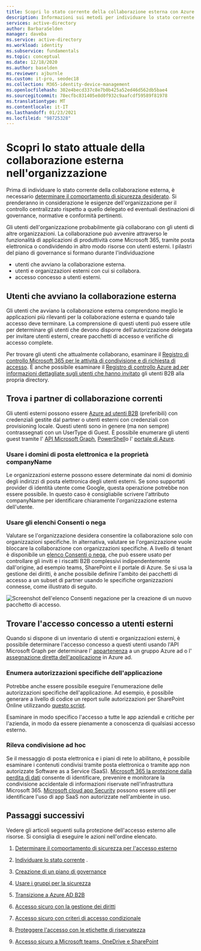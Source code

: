 ```yaml
---
title: Scopri lo stato corrente della collaborazione esterna con Azure Active Directory
description: Informazioni sui metodi per individuare lo stato corrente della collaborazione.
services: active-directory
author: BarbaraSelden
manager: daveba
ms.service: active-directory
ms.workload: identity
ms.subservice: fundamentals
ms.topic: conceptual
ms.date: 12/18/2020
ms.author: baselden
ms.reviewer: ajburnle
ms.custom: it-pro, seodec18
ms.collection: M365-identity-device-management
ms.openlocfilehash: 302e4becd337c8e7b0b425a52ed46d562db5bae4
ms.sourcegitcommit: 78ecfbc831405e8d0f932c9aafcdf59589f81978
ms.translationtype: MT
ms.contentlocale: it-IT
ms.lasthandoff: 01/23/2021
ms.locfileid: "98725328"
---
```

# <a name="discover-the-current-state-of-external-collaboration-in-your-organization"></a>Scopri lo stato attuale della collaborazione esterna nell'organizzazione 

Prima di individuare lo stato corrente della collaborazione esterna, è necessario [determinare il comportamento di sicurezza desiderato](1-secure-access-posture.md). Si prenderanno in considerazione le esigenze dell'organizzazione per il controllo centralizzato rispetto a quello delegato ed eventuali destinazioni di governance, normative e conformità pertinenti. 

Gli utenti dell'organizzazione probabilmente già collaborano con gli utenti di altre organizzazioni. La collaborazione può avvenire attraverso le funzionalità di applicazioni di produttività come Microsoft 365, tramite posta elettronica o condividendo in altro modo risorse con utenti esterni. I pilastri del piano di governance si formano durante l'individuazione 
*   utenti che avviano la collaborazione esterna.
*   utenti e organizzazioni esterni con cui si collabora.
*   accesso concesso a utenti esterni.


## <a name="users-initiating-external-collaboration"></a>Utenti che avviano la collaborazione esterna

Gli utenti che avviano la collaborazione esterna comprendono meglio le applicazioni più rilevanti per la collaborazione esterna e quando tale accesso deve terminare. La comprensione di questi utenti può essere utile per determinare gli utenti che devono disporre dell'autorizzazione delegata per invitare utenti esterni, creare pacchetti di accesso e verifiche di accesso complete.

Per trovare gli utenti che attualmente collaborano, esaminare il [Registro di controllo Microsoft 365 per le attività di condivisione e di richiesta di accesso](/microsoft-365/compliance/search-the-audit-log-in-security-and-compliance?view=o365-worldwide#sharing-and-access-request-activities). È anche possibile esaminare il [Registro di controllo Azure ad per informazioni dettagliate sugli utenti che hanno invitato](../external-identities/auditing-and-reporting.md) gli utenti B2B alla propria directory.

## <a name="find-current-collaboration-partners"></a>Trova i partner di collaborazione correnti

Gli utenti esterni possono essere [Azure ad utenti B2B](../external-identities/what-is-b2b.md) (preferibili) con credenziali gestite dal partner o utenti esterni con credenziali con provisioning locale. Questi utenti sono in genere (ma non sempre) contrassegnati con un UserType di Guest. È possibile enumerare gli utenti guest tramite l' [API Microsoft Graph](/graph/api/user-list?tabs=http&view=graph-rest-1.0), [PowerShell](/graph/api/user-list?tabs=http&view=graph-rest-1.0)o l' [portale di Azure](../enterprise-users/users-bulk-download.md).

### <a name="use-email-domains-and-companyname-property"></a>Usare i domini di posta elettronica e la proprietà companyName

Le organizzazioni esterne possono essere determinate dai nomi di dominio degli indirizzi di posta elettronica degli utenti esterni. Se sono supportati provider di identità utente come Google, questa operazione potrebbe non essere possibile. In questo caso è consigliabile scrivere l'attributo companyName per identificare chiaramente l'organizzazione esterna dell'utente.

### <a name="use-allow-or-deny-lists"></a>Usare gli elenchi Consenti o nega

Valutare se l'organizzazione desidera consentire la collaborazione solo con organizzazioni specifiche. In alternativa, valutare se l'organizzazione vuole bloccare la collaborazione con organizzazioni specifiche.  A livello di tenant è disponibile un [elenco Consenti o nega](../external-identities/allow-deny-list.md), che può essere usato per controllare gli inviti e i riscatti B2B complessivi indipendentemente dall'origine, ad esempio teams, SharePoint e il portale di Azure.
Se si usa la gestione dei diritti, è anche possibile definire l'ambito dei pacchetti di accesso a un subset di partner usando le specifiche organizzazioni connesse, come illustrato di seguito.


![Screenshot dell'elenco Consenti negazione per la creazione di un nuovo pacchetto di accesso.](media/secure-external-access/2-new-access-package.png)


## <a name="find-access-being-granted-to-external-users"></a>Trovare l'accesso concesso a utenti esterni

Quando si dispone di un inventario di utenti e organizzazioni esterni, è possibile determinare l'accesso concesso a questi utenti usando l'API Microsoft Graph per determinare l' [appartenenza](/graph/api/resources/groups-overview?view=graph-rest-1.0) a un gruppo Azure ad o l' [assegnazione diretta dell'applicazione](/graph/api/resources/approleassignment?view=graph-rest-1.0) in Azure ad.


### <a name="enumerate-application-specific-permissions"></a>Enumera autorizzazioni specifiche dell'applicazione

Potrebbe anche essere possibile eseguire l'enumerazione delle autorizzazioni specifiche dell'applicazione. Ad esempio, è possibile generare a livello di codice un report sulle autorizzazioni per SharePoint Online utilizzando [questo script](https://gallery.technet.microsoft.com/office/SharePoint-Online-c9ec4f64).

Esaminare in modo specifico l'accesso a tutte le app aziendali e critiche per l'azienda, in modo da essere pienamente a conoscenza di qualsiasi accesso esterno.

### <a name="detect-ad-hoc-sharing"></a>Rileva condivisione ad hoc
Se il messaggio di posta elettronica e i piani di rete lo abilitano, è possibile esaminare i contenuti condivisi tramite posta elettronica o tramite app non autorizzate Software as a Service (SaaS). [Microsoft 365 la protezione dalla perdita di dati](/microsoft-365/compliance/data-loss-prevention-policies?view=o365-worldwide) consente di identificare, prevenire e monitorare la condivisione accidentale di informazioni riservate nell'infrastruttura Microsoft 365. [Microsoft cloud app Security](https://www.microsoft.com/microsoft-365/enterprise-mobility-security/cloud-app-security) possono essere utili per identificare l'uso di app SaaS non autorizzate nell'ambiente in uso.

## <a name="next-steps"></a>Passaggi successivi

Vedere gli articoli seguenti sulla protezione dell'accesso esterno alle risorse. Si consiglia di eseguire le azioni nell'ordine elencato.

1. [Determinare il comportamento di sicurezza per l'accesso esterno](1-secure-access-posture.md)

2. [Individuare lo stato corrente](2-secure-access-current-state.md) .

3. [Creazione di un piano di governance](3-secure-access-plan.md)

4. [Usare i gruppi per la sicurezza](4-secure-access-groups.md)

5. [Transizione a Azure AD B2B](5-secure-access-b2b.md)

6. [Accesso sicuro con la gestione dei diritti](6-secure-access-entitlement-managment.md)

7. [Accesso sicuro con criteri di accesso condizionale](7-secure-access-conditional-access.md)

8. [Proteggere l'accesso con le etichette di riservatezza](8-secure-access-sensitivity-labels.md)

9. [Accesso sicuro a Microsoft teams, OneDrive e SharePoint](9-secure-access-teams-sharepoint.md)